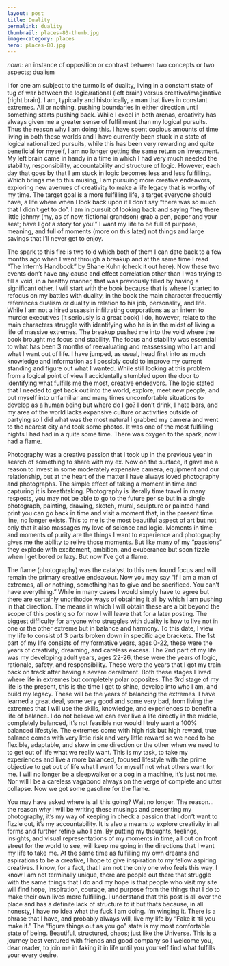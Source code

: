 ```yaml
---
layout: post
title: Duality
permalink: duality
thumbnail: places-80-thumb.jpg
image-category: places
hero: places-80.jpg
---
```


_noun:_ an instance of opposition or contrast between two concepts or two aspects; dualism

I for one am subject to the turmoils of duality, living in a constant state of tug of war between the logic/rational (left brain) versus creative/imaginative (right brain). I am, typically and historically, a man that lives in constant extremes. All or nothing, pushing boundaries in either direction until something starts pushing back. While I excel in both arenas, creativity has always given me a greater sense of fulfillment than my logical pursuits. Thus the reason why I am doing this. I have spent copious amounts of time living in both these worlds and I have currently been stuck in a state of logical rationalized pursuits, while this has been very rewarding and quite beneficial for myself, I am no longer getting the same return on investment. My left brain came in handy in a time in which I had very much needed the stability, responsibility, accountability and structure of logic. However, each day that goes by that I am stuck in logic becomes less and less fulfilling. Which brings me to this musing, I am pursuing more creative endeavors, exploring new avenues of creativity to make a life legacy that is worthy of my time. The target goal is a more fulfilling life, a target everyone should have, a life where when I look back upon it I don’t say “there was so much that I didn’t get to do”. I am in pursuit of looking back and saying “hey there little johnny (my, as of now, fictional grandson) grab a pen, paper and your seat; have I got a story for you!” I want my life to be full of purpose, meaning, and full of moments (more on this later) not things and large savings that I’ll never get to enjoy.

The spark to this fire is two fold which both of them I can date back to a few months ago when I went through a breakup and at the same time I read “The Intern’s Handbook” by Shane Kuhn (check it out here). Now these two events don’t have any cause and effect correlation other than I was trying to fill a void, in a healthy manner, that was previously filled by having a significant other. I will start with the book because that is where I started to refocus on my battles with duality, in the book the main character frequently references dualism or duality in relation to his job, personality, and life. While I am not a hired assassin infiltrating corporations as an intern to murder executives (it seriously is a great book) I do, however, relate to the main characters struggle with identifying who he is in the midst of living a life of massive extremes. The breakup pushed me into the void where the book brought me focus and stability. The focus and stability was essential to what has been 3 months of reevaluating and reassessing who I am and what I want out of life. I have jumped, as usual, head first into as much knowledge and information as I possibly could to improve my current standing and figure out what I wanted. While still looking at this problem from a logical point of view I accidentally stumbled upon the door to identifying what fulfills me the most, creative endeavors. The logic stated that I needed to get back out into the world, explore, meet new people, and put myself into unfamiliar and many times uncomfortable situations to develop as a human being but where do I go? I don’t drink, I hate bars, and my area of the world lacks expansive culture or activities outside of partying so I did what was the most natural I grabbed my camera and went to the nearest city and took some photos. It was one of the most fulfilling nights I had had in a quite some time. There was oxygen to the spark, now I had a flame.

Photography was a creative passion that I took up in the previous year in search of something to share with my ex. Now on the surface, it gave me a reason to invest in some moderately expensive camera, equipment and our relationship, but at the heart of the matter I have always loved photography and photographs. The simple effect of taking a moment in time and capturing it is breathtaking. Photography is literally time travel in many respects, you may not be able to go to the future per se but in a single photograph, painting, drawing, sketch, mural, sculpture or painted hand print you can go back in time and visit a moment that, in the present time line, no longer exists. This to me is the most beautiful aspect of art but not only that it also massages my love of science and logic. Moments in time and moments of purity are the things I want to experience and photography gives me the ability to relive those moments. But like many of my “passions” they explode with excitement, ambition, and exuberance but soon fizzle when I get bored or lazy. But now I’ve got a flame.

The flame (photography) was the catalyst to this new found focus and will remain the primary creative endeavour. Now you may say “If I am a man of extremes, all or nothing, something has to give and be sacrificed. You can’t have everything.” While in many cases I would simply have to agree but there are certainly unorthodox ways of obtaining it all by which I am pushing in that direction. The means in which I will obtain these are a bit beyond the scope of this posting so for now I will leave that for a later posting. The biggest difficulty for anyone who struggles with duality is how to live not in one or the other extreme but in balance and harmony. To this date, I view my life to consist of 3 parts broken down in specific age brackets. The 1st part of my life consists of my formative years, ages 0-22, these were the years of creativity, dreaming, and careless excess. The 2nd part of my life was my developing adult years, ages 22-26, these were the years of logic, rationale, safety, and responsibility. These were the years that I got my train back on track after having a severe derailment. Both these stages I lived where life in extremes but completely polar opposites. The 3rd stage of my life is the present, this is the time I get to shine, develop into who I am, and build my legacy. These will be the years of balancing the extremes. I have learned a great deal, some very good and some very bad, from living the extremes that I will use the skills, knowledge, and experiences to benefit a life of balance. I do not believe we can ever live a life directly in the middle, completely balanced, it’s not feasible nor would I truly want a 100% balanced lifestyle. The extremes come with high risk but high reward, true balance comes with very little risk and very little reward so we need to be flexible, adaptable, and skew in one direction or the other when we need to to get out of life what we really want. This is my task, to take my experiences and live a more balanced, focused lifestyle with the prime objective to get out of life what I want for myself not what others want for me. I will no longer be a sleepwalker or a cog in a machine, it’s just not me. Nor will I be a careless vagabond always on the verge of complete and utter collapse. Now we got some gasoline for the flame.

You may have asked where is all this going? Wait no longer. The reason... the reason why I will be writing these musings and presenting my photography, it’s my way of keeping in check a passion that I don’t want to fizzle out, it’s my accountability. It is also a means to explore creativity in all forms and further refine who I am. By putting my thoughts, feelings, insights, and visual representations of my moments in time, all out on front street for the world to see, will keep me going in the directions that I want my life to take me. At the same time as fulfilling my own dreams and aspirations to be a creative, I hope to give inspiration to my fellow aspiring creatives. I know, for a fact, that I am not the only one who feels this way. I know I am not terminally unique, there are people out there that struggle with the same things that I do and my hope is that people who visit my site will find hope, inspiration, courage, and purpose from the things that I do to make their own lives more fulfilling. I understand that this post is all over the place and has a definite lack of structure to it but thats because, in all honesty, I have no idea what the fuck I am doing. I’m winging it. There is a phrase that I have, and probably always will, live my life by “Fake it ‘til you make it.” The “figure things out as you go” state is my most comfortable state of being. Beautiful, structured, chaos; just like the Universe. This is a journey best ventured with friends and good company so I welcome you, dear reader, to join me in faking it in life until you yourself find what fulfills your every desire.
